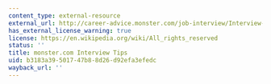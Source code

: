 ```yaml
---
content_type: external-resource
external_url: http://career-advice.monster.com/job-interview/Interview-Preparation/Job-Interview-Pointers-Fogarty/article.aspx
has_external_license_warning: true
license: https://en.wikipedia.org/wiki/All_rights_reserved
status: ''
title: monster.com Interview Tips
uid: b3183a39-5017-47b8-8d26-d92efa3efedc
wayback_url: ''
---
```

